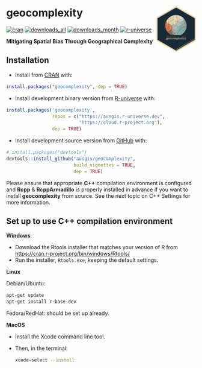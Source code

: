 
<!-- README.md is generated from README.Rmd. Please edit that file -->

# geocomplexity <img src="man/figures/logo.png" align="right" height="120"/>

<!-- badges: start -->

[![cran](https://www.r-pkg.org/badges/version/geocomplexity)](https://CRAN.R-project.org/package=geocomplexity)
[![downloads_all](https://badgen.net/cran/dt/geocomplexity?color=orange)](https://CRAN.R-project.org/package=geocomplexity)
[![downloads_month](https://cranlogs.r-pkg.org/badges/geocomplexity)](https://CRAN.R-project.org/package=geocomplexity)
[![r-universe](https://ausgis.r-universe.dev/badges/geocomplexity?color=yellow)](https://ausgis.r-universe.dev/geocomplexity)
<!-- badges: end -->

**Mitigating Spatial Bias Through Geographical Complexity**

## Installation

- Install from [CRAN](https://CRAN.R-project.org/package=geocomplexity)
  with:

``` r
install.packages("geocomplexity", dep = TRUE)
```

- Install development binary version from
  [R-universe](https://ausgis.r-universe.dev/geocomplexity) with:

``` r
install.packages('geocomplexity',
                 repos = c("https://ausgis.r-universe.dev",
                           "https://cloud.r-project.org"),
                 dep = TRUE)
```

- Install development source version from
  [GitHub](https://github.com/ausgis/geocomplexity) with:

``` r
# install.packages("devtools")
devtools::install_github("ausgis/geocomplexity",
                         build_vignettes = TRUE,
                         dep = TRUE)
```

Please ensure that appropriate **C++** compilation environment is
configured and **Rcpp** & **RcppArmadillo** is properly installed in
advance if you want to install **geocomplexity** from source. See the
next topic on C++ Settings for more information.

## Set up to use **C++** compilation environment

**Windows**:

- Download the Rtools installer that matches your version of R from
  <https://cran.r-project.org/bin/windows/Rtools/>
- Run the installer, `Rtools.exe`, keeping the default settings.

**Linux**

Debian/Ubuntu:

``` sh
apt-get update
apt-get install r-base-dev
```

Fedora/RedHat: should be set up already.

**MacOS**

- Install the Xcode command line tool.

- Then, in the terminal:

  ``` sh
  xcode-select --install
  ```
